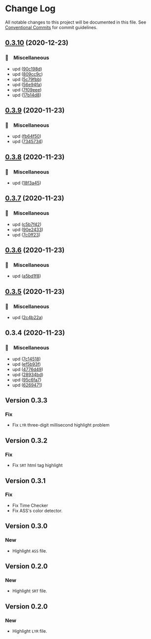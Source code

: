 # Change Log

All notable changes to this project will be documented in this file.
See [Conventional Commits](https://conventionalcommits.org) for commit guidelines.

## [0.3.10](https://github.com/GalAster/vscode-subtitles/compare/@mwf/vscode-ext@0.3.9...@mwf/vscode-ext@0.3.10) (2020-12-23)


### 🔖　Miscellaneous

* upd ([90c198d](https://github.com/GalAster/vscode-subtitles/commit/90c198de82de26381f917bce7c27e0946e13f6d4))
* upd ([809cc9c](https://github.com/GalAster/vscode-subtitles/commit/809cc9c4073d001d1888d78cd006d906d1658bd6))
* upd ([5c79fbb](https://github.com/GalAster/vscode-subtitles/commit/5c79fbb6143ee9bb7ea7886b3cf9686cc1401f3c))
* upd ([56e94fa](https://github.com/GalAster/vscode-subtitles/commit/56e94fa2ab6c97848c476d0c9a4f4516723c0c74))
* upd ([7f09eee](https://github.com/GalAster/vscode-subtitles/commit/7f09eee9704bb3c581478b12b0872a0e88b4828e))
* upd ([17b14d8](https://github.com/GalAster/vscode-subtitles/commit/17b14d846f34cf58c3ec53480cafc1d49cbe73f2))





## [0.3.9](https://github.com/GalAster/vscode-subtitles/compare/@mwf/vscode-ext@0.3.8...@mwf/vscode-ext@0.3.9) (2020-11-23)


### 🔖　Miscellaneous

* upd ([fb64f50](https://github.com/GalAster/vscode-subtitles/commit/fb64f50812800c4ce0efe122c4d7dfedb27b74e1))
* upd ([7345734](https://github.com/GalAster/vscode-subtitles/commit/7345734c22d04fdb9f6ce339e4d11025fc895c6c))





## [0.3.8](https://github.com/GalAster/vscode-subtitles/compare/@mwf/vscode-ext@0.3.7...@mwf/vscode-ext@0.3.8) (2020-11-23)


### 🔖　Miscellaneous

* upd ([18f3a45](https://github.com/GalAster/vscode-subtitles/commit/18f3a45445bd9965abdefedc219d14173924e1b8))





## [0.3.7](https://github.com/GalAster/vscode-subtitles/compare/@mwf/vscode-ext@0.3.6...@mwf/vscode-ext@0.3.7) (2020-11-23)


### 🔖　Miscellaneous

* upd ([c5b7f42](https://github.com/GalAster/vscode-subtitles/commit/c5b7f42c57f5e3301a1a80269d88b6010176e58f))
* upd ([90e2433](https://github.com/GalAster/vscode-subtitles/commit/90e24339dabc806680ec6a873d2d6ed3ff8272e0))
* upd ([7c0ff23](https://github.com/GalAster/vscode-subtitles/commit/7c0ff2328d80b4238a5012d5f72c46c611332eda))





## [0.3.6](https://github.com/GalAster/vscode-subtitles/compare/@mwf/vscode-ext@0.3.5...@mwf/vscode-ext@0.3.6) (2020-11-23)


### 🔖　Miscellaneous

* upd ([a5bd1f8](https://github.com/GalAster/vscode-subtitles/commit/a5bd1f87d11ea4e73337f2f062633c5c3bd23a88))





## [0.3.5](https://github.com/GalAster/vscode-subtitles/compare/@mwf/vscode-ext@0.3.4...@mwf/vscode-ext@0.3.5) (2020-11-23)


### 🔖　Miscellaneous

* upd ([2c4b22a](https://github.com/GalAster/vscode-subtitles/commit/2c4b22a4cdb4962c3bd083cf46a377c21b72386b))





## 0.3.4 (2020-11-23)


### 🔖　Miscellaneous

* upd ([7c14518](https://github.com/GalAster/vscode-subtitles/commit/7c1451859bcfd2b1da0e41b79ab70fcb5b1c8924))
* upd ([ef5b93f](https://github.com/GalAster/vscode-subtitles/commit/ef5b93f0370ca67bfc88b3b8c0801ddd87aed4a8))
* upd ([4776d49](https://github.com/GalAster/vscode-subtitles/commit/4776d490906af64268c74be3c60fbceafd34a896))
* upd ([28934bd](https://github.com/GalAster/vscode-subtitles/commit/28934bdaaf7f278588d07ffc7b1e9f74951b1870))
* upd ([95c6fa7](https://github.com/GalAster/vscode-subtitles/commit/95c6fa7c02d5cd4b6d91c189d702da35b73a6e08))
* upd ([6269471](https://github.com/GalAster/vscode-subtitles/commit/62694713682027272e539f3f4a0ce4ae02061c66))





## Version 0.3.3

### Fix

- Fix `LYR` three-digit millisecond highlight problem

## Version 0.3.2

### Fix

- Fix `SRT` html tag highlight

## Version 0.3.1

### Fix

- Fix Time Checker
- Fix ASS's color detector.

## Version 0.3.0

### New

- Highlight `ASS` file.

## Version 0.2.0

### New

- Highlight `SRT` file.

## Version 0.2.0

### New

- Highlight `LYR` file.
